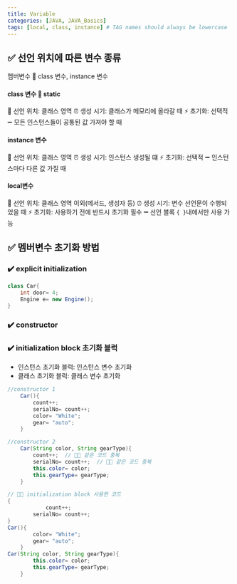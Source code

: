```yaml
---
title: Variable
categories: [JAVA, JAVA_Basics]
tags: [local, class, instance] # TAG names should always be lowercase
---
```


## ✅ 선언 위치에 따른 변수 종류

멤버변수 🟰 class 변수, instance 변수

#### class 변수 🟰 static

📍 선언 위치: 클래스 영역
⏰ 생성 시기: 클래스가 메모리에 올라갈 때
⚡️ 초기화: 선택적
➖ 모든 인스턴스들이 공통된 값 가져야 할 때

#### instance 변수

📍 선언 위치: 클래스 영역
⏰ 생성 시기: 인스턴스 생성될 떄
⚡️ 초기화: 선택적
➖ 인스턴스마다 다른 값 가질 때

#### local변수

📍 선언 위치: 클래스 영역 이외(메서드, 생성자 등)
⏰ 생성 시기: 변수 선언문이 수행되었을 때
⚡️ 초기화: 사용하기 전에 반드시 초기화 필수
➖ 선언 블록 `{ }`내에서만 사용 가능

## ✅ 멤버변수 초기화 방법

### ✔️ explicit initialization

```java
class Car{
    int door= 4;
    Engine e= new Engine();
}
```

### ✔️ constructor

### ✔️ initialization block 초기화 블럭

- 인스턴스 초기화 블럭: 인스턴스 변수 초기화
- 클래스 초기화 블럭: 클래스 변수 초기화

```java
//constructor 1
    Car(){
        count++;
        serialNo= count++;
        color= "White";
        gear= "auto";
    }

//constructor 2
    Car(String color, String gearType){
        count++;  // 👎🏻 같은 코드 중복
        serialNo= count++;  // 👎🏻 같은 코드 중복
        this.color= color;
        this.gearType= gearType;
    }

// 👍🏻 initialization block 사용한 코드
{
            count++;
        serialNo= count++;
}
Car(){
        color= "White";
        gear= "auto";
    }
Car(String color, String gearType){
        this.color= color;
        this.gearType= gearType;
    }

```
